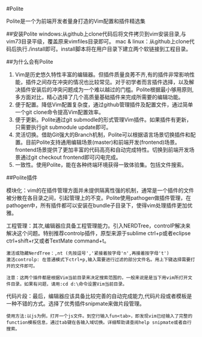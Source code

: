 #Polite

Polite是一个为前端开发者量身打造的Vim配置和插件精选集

##安装Polite
windows:从github上clone代码后将文件拷贝到vim安装目录,与vim73目录平级，覆盖原来vimfiles目录即可。
mac & linux：从github上clone代码后执行./install即可。install脚本将在用户目录下建立两个软链接到工程目录。

##为什么会有Polite

1. Vim是历史悠久特性丰富的编辑器。但插件质量良莠不齐,有的插件非常影响性能，插件之间存在冲突的情况也比较常见。对于初学者而言插件选择，以及解决插件安装后的冲突问题成为一个难以越过的门槛。Polite根据最小够用原则,多方面对比，精心选择了几个高质量基础插件来完成所需要的编辑功能。
2. 便于配置。降低Vim配置复杂度，通过github管理插件及配置文件，通过简单一个git clone命令提高Vim配置效率。
3. 便于更新。Polite通过git submodle的形式管理Vim插件。如果插件有更新，只需要执行git submodule update即可。
4. 灵活切换。借助Git强大的Branch机制，Polite可以根据语言场景切换插件和配置。目前Polite支持通用编辑场景(master)和前端开发(frontend)场景。frontend场景提供了更加丰富的代码高亮和自动完成特性。切换到前端开发场景通过git checkout frontend即可闪电完成。
5. 一致性。使用Polite，能在各种终端环境获得一致体验集。包括文件搜索。

##Polite插件

模块化：vim的在插件管理方面并未提供隔离性强的机制，通常是一个插件的文件被分散在各目录之间，引起管理上的不变。Polite使用pathogen做插件管理，在pathogen中，所有插件都可以安装在bundle子目录下，使得vim处理插件更加优雅。

工程管理：其次,编辑器应具备工程管理能力。引入NERDTree，controlP解决来解决这个问题。特别推荐controlp插件，原型来源于sublime ctrl+p或者eclipse ctrl+shift+r又或者TextMate command+t。

    激活或隐藏NerdTree：,nt (先按逗号','紧接着按字母'n',再接着按字母't')
    激活controlp: 在普通模式下ctrl+p,输入需要进行过滤的部分文件名。用上下键选择需要打开的文件即可。

    注意：这两个插件都是根据Vim当前目录来决定搜索范围的，一般来说是是当下用vim所打开文件目录。如果有问题，请用:cd d:\命令设置Vim当前目录。
    

代码片段：最后，编辑器应该具备比较完善的自动完成能力,代码片段或者模板是一种不错的方式。选择了优秀插件snipmate来做片段管理。

    使用方法:以js为例，打开一个js文件。到空行输入fun<tab>，即发现vim已经输入了完整的function模板信息，通过tab键在各输入域切换。详细帮助请查阅help snipmate或者自行搜索。



